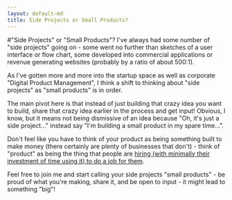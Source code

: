 ```yaml
---
layout: default-md
title: Side Projects or Small Products?
---
```

#"Side Projects" or "Small Products"?
I've always had some number of "side projects" going on - some went no further than sketches of a user interface or flow chart, some developed into commercial applications or revenue generating websites (probably by a ratio of about 500:1).

As I've gotten more and more into the startup space as well as corporate "Digital Product Management", I think a shift to thinking about "side projects" as "small products" is in order.

The main pivot here is that instead of just building that crazy idea you want to build, share that crazy idea earlier in the process and get input! Obvious, I know, but it means not being dismissive of an idea because "Oh, it's just a side project..." instead say "I'm building a small product in my spare time...".

Don't feel like you have to think of your product as being something built to make money (there certainly are plenty of businesses that don't) - think of "product" as being the thing that people are [hiring (with minimally their investment of time using it) to do a job for them](http://www.christenseninstitute.org/key-concepts/jobs-to-be-done/).

Feel free to join me and start calling your side projects "small products" - be proud of what you're making, share it, and be open to input - it might lead to something "big"!